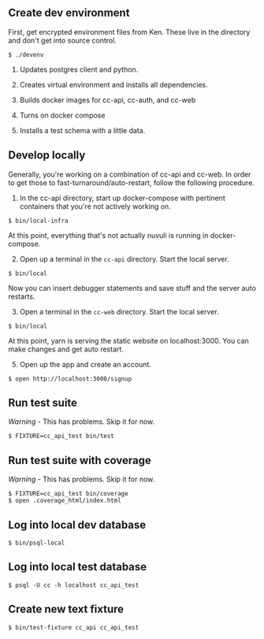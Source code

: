 
## Create dev environment

First, get encrypted environment files from Ken.  These live in the directory and don't get into source control.

```
$ ./devenv
```

1. Updates postgres client and python.

2. Creates virtual environment and installs all dependencies.

3. Builds docker images for cc-api, cc-auth, and cc-web

4. Turns on docker compose

5. Installs a test schema with a little data.

## Develop locally

Generally, you're working on a combination of cc-api and cc-web.  In order to get those to fast-turnaround/auto-restart, follow the following procedure.

1. In the cc-api directory, start up docker-compose with pertinent containers that you're not actively working on.

```
$ bin/local-infra
```

At this point, everything that's not actually nuvuli is running in docker-compose.

2. Open up a terminal in the `cc-api` directory.  Start the local server.

```
$ bin/local
```

Now you can insert debugger statements and save stuff and the server auto restarts.

3. Open a terminal in the `cc-web` directory.  Start the local server.

```
$ bin/local
```

At this point, yarn is serving the static website on localhost:3000.  You can make changes and get auto restart.

5. Open up the app and create an account.

```
$ open http://localhost:3000/signup
```


## Run test suite

*Warning* - This has problems.  Skip it for now.

```
$ FIXTURE=cc_api_test bin/test
```

## Run test suite with coverage

*Warning* - This has problems.  Skip it for now.

```
$ FIXTURE=cc_api_test bin/coverage
$ open .coverage_html/index.html
```

## Log into local dev database

```
$ bin/psql-local
```

## Log into local test database

```
$ psql -U cc -h localhost cc_api_test
```

## Create new text fixture


```
$ bin/test-fixture cc_api cc_api_test
```

